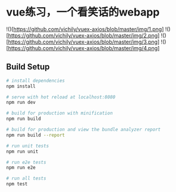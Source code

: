 # vue练习，一个看笑话的webapp

!()[https://github.com/vichily/vuex-axios/blob/master/img/1.png]
!()[https://github.com/vichily/vuex-axios/blob/master/img/2.png]
!()[https://github.com/vichily/vuex-axios/blob/master/img/3.png]
!()[https://github.com/vichily/vuex-axios/blob/master/img/4.png]



## Build Setup

``` bash
# install dependencies
npm install

# serve with hot reload at localhost:8080
npm run dev

# build for production with minification
npm run build

# build for production and view the bundle analyzer report
npm run build --report

# run unit tests
npm run unit

# run e2e tests
npm run e2e

# run all tests
npm test
```


